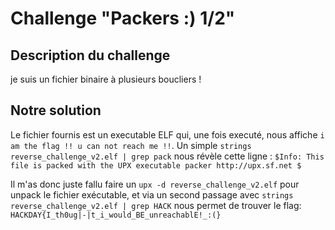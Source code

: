 # Challenge "Packers :) 1/2"

## Description du challenge

je suis un fichier binaire à plusieurs boucliers !

## Notre solution

Le fichier fournis est un executable ELF qui, une fois executé, nous affiche `i am the flag !! u can not reach me !!`.
Un simple `strings reverse_challenge_v2.elf | grep pack` nous révèle cette ligne : `$Info: This file is packed with the UPX executable packer http://upx.sf.net $`

Il m'as donc juste fallu faire un `upx -d reverse_challenge_v2.elf` pour unpack le fichier exécutable, et via un second passage avec `strings reverse_challenge_v2.elf | grep HACK` nous permet de trouver le flag: `HACKDAY{I_th0ug|-|t_i_would_BE_unreachablE!_:(}`

